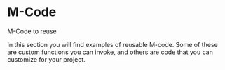 # M-Code
M-Code to reuse

In this section you will find examples of reusable M-code. Some of these are custom functions you can invoke, and others are code that you can customize for your project.
